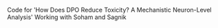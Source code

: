 Code for 'How Does DPO Reduce Toxicity? A Mechanistic Neuron-Level Analysis' 
Working with Soham and Sagnik